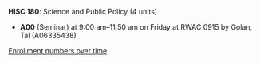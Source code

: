 **HISC 180**: Science and Public Policy (4 units)

- **A00** (Seminar) at 9:00 am–11:50 am on Friday at RWAC 0915 by Golan, Tal (A06335438)

[Enrollment numbers over time](./HISC180.tsv)
